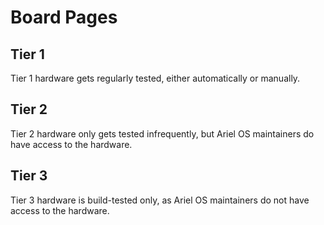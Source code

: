 # Board Pages

## Tier 1

Tier 1 hardware gets regularly tested, either automatically or manually.

<!-- cmdrun ../../../doc/gen_board_list_html.rs ../../../doc/support_matrix.yml /dev/stdout --tier 1 -->


## Tier 2

Tier 2 hardware only gets tested infrequently, but Ariel OS maintainers do have access to the hardware.

<!-- cmdrun ../../../doc/gen_board_list_html.rs ../../../doc/support_matrix.yml /dev/stdout --tier 2 -->


## Tier 3

Tier 3 hardware is build-tested only, as Ariel OS maintainers do not have access to the hardware.

<!-- cmdrun ../../../doc/gen_board_list_html.rs ../../../doc/support_matrix.yml /dev/stdout --tier 3 -->

